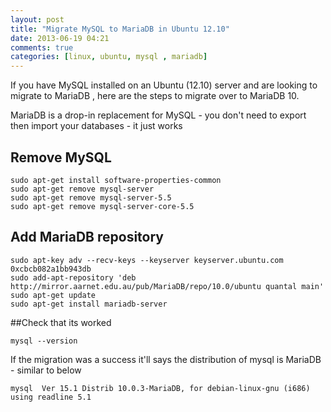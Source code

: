 ```yaml
---
layout: post
title: "Migrate MySQL to MariaDB in Ubuntu 12.10"
date: 2013-06-19 04:21
comments: true
categories: [linux, ubuntu, mysql , mariadb]
---
```

If you have MySQL installed on an Ubuntu (12.10) server and are looking to migrate to MariaDB
, here are the steps to migrate over to MariaDB 10.

MariaDB is a drop-in replacement for MySQL - you don't need to export then import your databases - it just works

## Remove MySQL

    sudo apt-get install software-properties-common                                                                                                                                        
    sudo apt-get remove mysql-server                                                                                                                                                       
    sudo apt-get remove mysql-server-5.5                                                                                                                                                   
    sudo apt-get remove mysql-server-core-5.5                                                                                                                                              

## Add MariaDB repository

    sudo apt-key adv --recv-keys --keyserver keyserver.ubuntu.com 0xcbcb082a1bb943db                                                                                                       
    sudo add-apt-repository 'deb http://mirror.aarnet.edu.au/pub/MariaDB/repo/10.0/ubuntu quantal main'                                                                                    
    sudo apt-get update                                                                                                                                                                    
    sudo apt-get install mariadb-server                                                                                                                                                    

##Check that its worked

    mysql --version           

If the migration was a success it'll says the distribution of mysql is MariaDB - similar to below                                                                                                                                                   

    mysql  Ver 15.1 Distrib 10.0.3-MariaDB, for debian-linux-gnu (i686) using readline 5.1      
